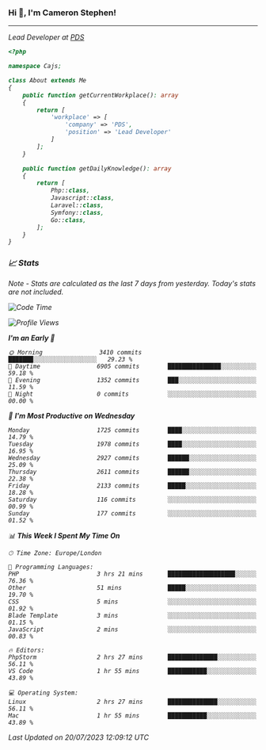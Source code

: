 ### Hi 👋, I'm Cameron Stephen!
<hr>
<p><em>Lead Developer at <a href="https://prindatasolutions.co.uk">PDS</a></p>


```php
<?php

namespace Cajs;

class About extends Me
{
    public function getCurrentWorkplace(): array
    {
        return [
            'workplace' => [
                'company' => 'PDS',
                'position' => 'Lead Developer'
            ]
        ];
    }

    public function getDailyKnowledge(): array
    {
        return [
            Php::class,
            Javascript::class,
            Laravel::class,
            Symfony::class,
            Go::class,
        ];
    }
}
```

### 📈 Stats
<p><em>Note - Stats are calculated as the last 7 days from yesterday. Today's stats are not included.</em></p>


<!--START_SECTION:waka-->
![Code Time](http://img.shields.io/badge/Code%20Time-3%2C463%20hrs%2021%20mins-blue)

![Profile Views](http://img.shields.io/badge/Profile%20Views-0-blue)

**I'm an Early 🐤** 

```text
🌞 Morning                3410 commits        ███████░░░░░░░░░░░░░░░░░░   29.23 % 
🌆 Daytime                6905 commits        ███████████████░░░░░░░░░░   59.18 % 
🌃 Evening                1352 commits        ███░░░░░░░░░░░░░░░░░░░░░░   11.59 % 
🌙 Night                  0 commits           ░░░░░░░░░░░░░░░░░░░░░░░░░   00.00 % 
```
📅 **I'm Most Productive on Wednesday** 

```text
Monday                   1725 commits        ████░░░░░░░░░░░░░░░░░░░░░   14.79 % 
Tuesday                  1978 commits        ████░░░░░░░░░░░░░░░░░░░░░   16.95 % 
Wednesday                2927 commits        ██████░░░░░░░░░░░░░░░░░░░   25.09 % 
Thursday                 2611 commits        ██████░░░░░░░░░░░░░░░░░░░   22.38 % 
Friday                   2133 commits        █████░░░░░░░░░░░░░░░░░░░░   18.28 % 
Saturday                 116 commits         ░░░░░░░░░░░░░░░░░░░░░░░░░   00.99 % 
Sunday                   177 commits         ░░░░░░░░░░░░░░░░░░░░░░░░░   01.52 % 
```


📊 **This Week I Spent My Time On** 

```text
🕑︎ Time Zone: Europe/London

💬 Programming Languages: 
PHP                      3 hrs 21 mins       ███████████████████░░░░░░   76.36 % 
Other                    51 mins             █████░░░░░░░░░░░░░░░░░░░░   19.70 % 
CSS                      5 mins              ░░░░░░░░░░░░░░░░░░░░░░░░░   01.92 % 
Blade Template           3 mins              ░░░░░░░░░░░░░░░░░░░░░░░░░   01.15 % 
JavaScript               2 mins              ░░░░░░░░░░░░░░░░░░░░░░░░░   00.83 % 

🔥 Editors: 
PhpStorm                 2 hrs 27 mins       ██████████████░░░░░░░░░░░   56.11 % 
VS Code                  1 hr 55 mins        ███████████░░░░░░░░░░░░░░   43.89 % 

💻 Operating System: 
Linux                    2 hrs 27 mins       ██████████████░░░░░░░░░░░   56.11 % 
Mac                      1 hr 55 mins        ███████████░░░░░░░░░░░░░░   43.89 % 
```


 Last Updated on 20/07/2023 12:09:12 UTC
<!--END_SECTION:waka-->
